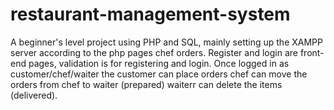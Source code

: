 # restaurant-management-system
A beginner's level project using PHP and SQL, mainly setting up the XAMPP server according to the php pages chef orders. 
Register and login are front-end pages, validation is for registering and login.
Once logged in as customer/chef/waiter the customer can place orders chef can move the orders from chef to waiter (prepared) waiterr can delete the items (delivered).

